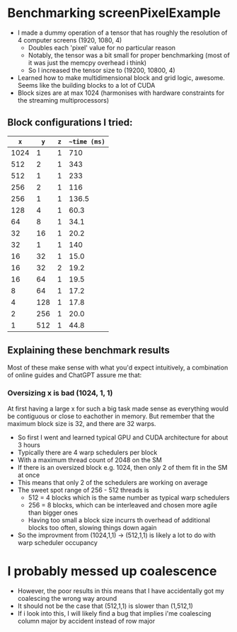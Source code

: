 # Benchmarking screenPixelExample

- I made a dummy operation of a tensor that has roughly the resolution of 4 computer screens (1920, 1080, 4)
    - Doubles each 'pixel' value for no particular reason
    - Notably, the tensor was a bit small for proper benchmarking (most of it was just the memcpy overhead i think)
    - So I increased the tensor size to (19200, 10800, 4)
- Learned how to make multidimensional block and grid logic, awesome. Seems like the building blocks to a lot of CUDA
- Block sizes are at max 1024 (harmonises with hardware constraints for the streaming multiprocessors)

## Block configurations I tried:
| `x`  | `y`  | `z` | `~time (ms)` |
|------|------|-----|--------------|
| 1024 | 1    | 1   | 710          |
| 512  | 2    | 1   | 343          |
| 512  | 1    | 1   | 233          |
| 256  | 2    | 1   | 116          |
| 256  | 1    | 1   | 136.5        |
| 128  | 4    | 1   | 60.3         |
| 64   | 8    | 1   | 34.1         |
| 32   | 16   | 1   | 20.2         |
| 32   | 1    | 1   | 140          |
| 16   | 32   | 1   | 15.0         | 
| 16   | 32   | 2   | 19.2         | 
| 16   | 64   | 1   | 19.5         |
| 8    | 64   | 1   | 17.2         |
| 4    | 128  | 1   | 17.8         |
| 2    | 256  | 1   | 20.0         |
| 1    | 512  | 1   | 44.8         |

## Explaining these benchmark results
Most of these make sense with what you'd expect intuitively, a combination of online guides and ChatGPT assure me that:

### Oversizing x is bad (1024, 1, 1)
At first having a large x for such a big task made sense as everything would be contiguous or close to eachother in memory. But remember that the maximum block size is 32, and there are 32 warps.
- So first I went and learned typical GPU and CUDA architecture for about 3 hours
- Typically there are 4 warp schedulers per block
- With a maximum thread count of 2048 on the SM
- If there is an oversized block e.g. 1024, then only 2 of them fit in the SM at once
- This means that only 2 of the schedulers are working on average
- The sweet spot range of 256 - 512 threads is
  - 512 = 4 blocks which is the same number as typical warp schedulers
  - 256 = 8 blocks, which can be interleaved and chosen more agile than bigger ones
  - Having too small a block size incurrs th overhead of additional blocks too often, slowing things down again
- So the improvment from (1024,1,1) -> (512,1,1) is likely a lot to do with warp scheduler occupancy

# I probably messed up coalescence
- However, the poor results in this means that I have accidentally got my coalescing the wrong way around
- It should not be the case that (512,1,1) is slower than (1,512,1)
- If i look into this, I will likely find a bug that implies i'me coalescing column major by accident instead of row major